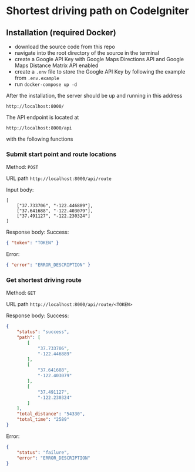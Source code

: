 # Shortest driving path on CodeIgniter

## Installation (required Docker)
 - download the source code from this repo
 - navigate into the root directory of the source in the terminal
 - create a Google API Key with Google Maps Directions API and Google Maps Distance Matrix API enabled
 - create a ``` .env ``` file to store the Google API Key by following the example from ``` .env.example ```
 - run ``` docker-compose up -d ```

After the installation, the server should be up and running in this address
```
http://localhost:8000/
```

The API endpoint is located at
```
http://localhost:8000/api
```
with the following functions

### Submit start point and route locations
Method: ```POST```

URL path ```http://localhost:8000/api/route```

Input body:
```
[
	["37.733706", "-122.446889"],
	["37.641688", "-122.403079"],
	["37.491127", "-122.230324"]
]
```

Response body:
Success:
```json
{ "token": "TOKEN" }
```

Error:
```json
{ "error": "ERROR_DESCRIPTION" }
```

### Get shortest driving route
Method: ```GET```

URL path ```http://localhost:8000/api/route/<TOKEN>```

Response body:
Success:
```json
{
    "status": "success",
    "path": [
        [
            "37.733706",
            "-122.446889"
        ],
        [
            "37.641688",
            "-122.403079"
        ],
        [
            "37.491127",
            "-122.230324"
        ]
    ],
    "total_distance": "54330",
    "total_time": "2589"
}
```

Error:
```json
{
	"status": "failure",
	"error": "ERROR_DESCRIPTION"
}
```
